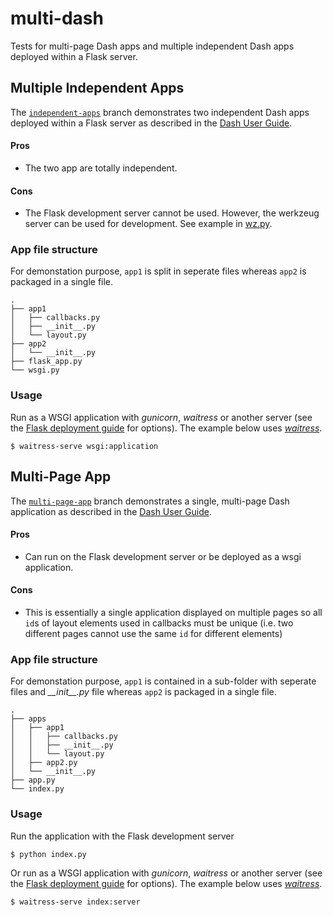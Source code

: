# multi-dash
Tests for multi-page Dash apps and multiple independent Dash apps deployed within a Flask server.

## Multiple Independent Apps

The [`independent-apps`](https://github.com/DrGFreeman/multi-dash/tree/independent-apps) branch demonstrates two independent Dash apps deployed within a Flask server as described in the [Dash User Guide](https://dash.plot.ly/integrating-dash).

#### Pros
* The two app are totally independent.

#### Cons
* The Flask development server cannot be used. However, the werkzeug server can be used for development. See example in [wz.py](wz.py).

### App file structure

For demonstation purpose, `app1` is split in seperate files whereas `app2` is packaged in a single file.

```
.
├── app1
│   ├── callbacks.py
│   ├── __init__.py
│   └── layout.py
├── app2
│   └── __init__.py
├── flask_app.py
└── wsgi.py
```

### Usage

Run as a WSGI application with *gunicorn*, *waitress* or another server (see the [Flask deployment guide](http://flask.pocoo.org/docs/latest/deploying/) for options). The example below uses [*waitress*](https://docs.pylonsproject.org/projects/waitress/en/latest/index.html).

```
$ waitress-serve wsgi:application
```

## Multi-Page App

The [`multi-page-app`](https://github.com/DrGFreeman/multi-dash/tree/multi-page-app) branch demonstrates a single, multi-page Dash application as described in the [Dash User Guide](https://dash.plot.ly/urls).

#### Pros
* Can run on the Flask development server or be deployed as a wsgi application.

#### Cons
* This is essentially a single application displayed on multiple pages so all `id`s of layout elements used in callbacks must be unique (i.e. two different pages cannot use the same `id` for different elements)

### App file structure

For demonstation purpose, `app1` is contained in a sub-folder with seperate files and *\_\_init\_\_.py* file whereas `app2` is packaged in a single file.

```
.
├── apps
│   ├── app1
│   │   ├── callbacks.py
│   │   ├── __init__.py
│   │   └── layout.py
│   ├── app2.py
│   └── __init__.py
├── app.py
└── index.py
```

### Usage

Run the application with the Flask development server

```
$ python index.py
```

Or run as a WSGI application with *gunicorn*, *waitress* or another server (see the [Flask deployment guide](http://flask.pocoo.org/docs/latest/deploying/) for options). The example below uses [*waitress*](https://docs.pylonsproject.org/projects/waitress/en/latest/index.html).

```
$ waitress-serve index:server
```